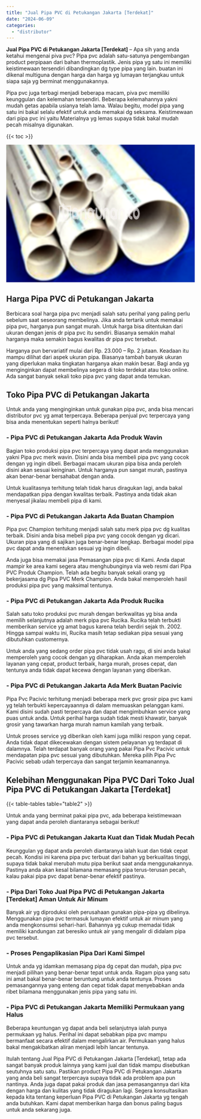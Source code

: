 ```yaml
---
title: "Jual Pipa PVC di Petukangan Jakarta [Terdekat]"
date: "2024-06-09"
categories: 
  - "distributor"
---
```


**Jual Pipa PVC di Petukangan Jakarta \[Terdekat\]** – Apa sih yang anda ketahui mengenai piva pvc? Pipa pvc adalah satu-satunya pengembangan product perpipaan dari bahan thermoplastik. Jenis pipa yg satu ini memiliki keistimewaan tersendiri dibandingkan dg type pipa yang lain. buatan ini dikenal multiguna dengan harga dan harga yg lumayan terjangkau untuk siapa saja yg berminat menggunakannya.

Pipa pvc juga terbagi menjadi beberapa macam, piva pvc memiliki keunggulan dan kelemahan tersendiri. Beberapa kelemahannya yakni mudah getas apabila usianya telah lama. Walau begitu, model pipa yang satu ini bakal selalu efektif untuk anda memakai dg seksama. Keistimewaan dari pipa pvc ini yaitu Materialnya yg lemas supaya tidak bakal mudah pecah misalnya digunakan.

{{< toc >}}

![Jual Pipa PVC di Petukangan Jakarta [Terdekat]](/images/jaul-pipa-pvc-13.png)

## Harga Pipa PVC di Petukangan Jakarta

Berbicara soal harga pipa pvc menjadi salah satu perihal yang paling perlu sebelum saat seseorang membelinya. Jika anda tertarik untuk memakai pipa pvc, harganya pun sangat murah. Untuk harga bisa ditentukan dari ukuran dengan jenis dr pipa pvc itu sendiri. Biasanya semakin mahal harganya maka semakin bagus kwalitas dr pipa pvc tersebut.

Harganya pun bervariatif mulai dari Rp. 23.000 – Rp. 2 jutaan. Keadaan itu mampu dilihat dari aspek ukuran pipa. Biasanya tambah banyak ukuran yang diperlukan maka tingkatan harganya akan makin besar. Bagi anda yg menginginkan dapat membelinya segera di toko terdekat atau toko online. Ada sangat banyak sekali toko pipa pvc yang dapat anda temukan.

## Toko Pipa PVC di Petukangan Jakarta

Untuk anda yang menginginkan untuk gunakan pipa pvc, anda bisa mencari distributor pvc yg amat terpercaya. Beberapa penjual pvc terpercaya yang bisa anda menentukan seperti halnya berikut!

### \- Pipa PVC di Petukangan Jakarta Ada Produk Wavin

Bagian toko produksi pipa pvc terpercaya yang dapat anda menggunakan yakni Pipa pvc merk wavin. Disini anda bisa membeli pipa pvc yang cocok dengan yg ingin dibeli. Berbagai macam ukuran pipa bisa anda peroleh disini akan sesuai keinginan. Untuk harganya pun sangat murah, pastinya akan benar-benar bersahabat dengan anda.

Untuk kualitasnya terhitung telah tidak harus diragukan lagi, anda bakal mendapatkan pipa dengan kwalitas terbaik. Pastinya anda tidak akan menyesal jikalau membeli pipa di kami.

### \- Pipa PVC di Petukangan Jakarta Ada Buatan Champion

Pipa pvc Champion terhitung menjadi salah satu merk pipa pvc dg kualitas terbaik. Disini anda bisa mebeli pipa pvc yang cocok dengan yg dicari. Ukuran pipa yang di sajikan juga benar-benar lengkap. Berbagai model pipa pvc dapat anda menentukan sesuai yg ingin dibeli.

Anda juga bisa memakai jasa Pemasangan pipa pvc di Kami. Anda dapat mampir ke area kami segera atau menghubunginya via web resmi dari Pipa PVC Produk Champion. Telah ada begitu banyak sekali orang yg bekerjasama dg Pipa PVC Merk Champion. Anda bakal memperoleh hasil produksi pipa pvc yang maksimal tentunya.

### \- Pipa PVC di Petukangan Jakarta Ada Produk Rucika

Salah satu toko produksi pvc murah dengan berkwalitas yg bisa anda memilih selanjutnya adalah merk pipa pvc Rucika. Rucika telah terbukti memberikan service yg amat bagus karena telah berdiri sejak th. 2002. Hingga sampai waktu ini, Rucika masih tetap sediakan pipa sesuai yang dibutuhkan customernya.

Untuk anda yang sedang order pipa pvc tidak usah ragu, di sini anda bakal memperoleh yang cocok dengan yg diharapkan. Anda akan memperoleh layanan yang cepat, product terbaik, harga murah, proses cepat, dan tentunya anda tidak dapat kecewa dengan layanan yang diberikan.

### \- Pipa PVC di Petukangan Jakarta Ada Merk Buatan Pacivic

Pipa Pvc Pacivic terhitung menjadi beberapa merk pvc grosir pipa pvc kami yg telah terbukti kepercayaannya di dalam memuaskan pelanggan kami. Kami disini sudah pasti terpercaya dan dapat mengimbuhkan service yang puas untuk anda. Untuk perihal harga sudah tidak mesti khawatir, banyak grosir yang tawarkan harga murah namun kamilah yang terbaik.

Untuk proses service yg diberikan oleh kami juga miliki respon yang cepat. Anda tidak dapat dikecewakan dengan sistem pelayanan yg terdapat di dalamnya. Telah terdapat banyak orang yang pakai Pipa Pvc Pacivic untuk mendapatan pipa pvc sesuai yang dibutuhkan. Mereka pilih Pipa Pvc Pacivic sebab udah terpercaya dan sangat terjamin keamanannya.

## Kelebihan Menggunakan Pipa PVC Dari Toko Jual Pipa PVC di Petukangan Jakarta \[Terdekat\]

{{< table-tables table="table2" >}}

Untuk anda yang berminat pakai pipa pvc, ada beberapa keistimewaan yang dapat anda peroleh diantaranya sebagai berikut!

### \- Pipa PVC di Petukangan Jakarta Kuat dan Tidak Mudah Pecah

Keunggulan yg dapat anda peroleh diantaranya ialah kuat dan tidak cepat pecah. Kondisi ini karena pipa pvc terbuat dari bahan yg berkualitas tinggi, supaya tidak bakal merubah mutu pipa berikut saat anda menggunakannya. Pastinya anda akan kesal bilamana memasang pipa terus-terusan pecah, kalau pakai pipa pvc dapat benar-benar efektif pastinya.

### \- Pipa Dari Toko Jual Pipa PVC di Petukangan Jakarta \[Terdekat\] Aman Untuk Air Minum

Banyak air yg diproduksi oleh perusahaan gunakan pipa-pipa yg dibelinya. Menggunakan pipa pvc termasuk lumayan efektif untuk air minum yang anda mengkonsumsi sehari-hari. Bahannya yg cukup memadai tidak memiliki kandungan zat beresiko untuk air yang mengalir di didalam pipa pvc tersebut.

### \- Proses Pengaplikasian Pipa Dari Kami Simpel

Untuk anda yg idamkan memasang pipa dg cepat dan mudah, pipa pvc menjadi pilihan yang benar-benar tepat untuk anda. Ragam pipa yang satu ini amat bakal benar-benar beruntung untuk anda tentunya. Proses pemasangannya yang enteng dan cepat tidak dapat menyebabkan anda ribet bilamana menggunakan jenis pipa yang satu ini.

### \- Pipa PVC di Petukangan Jakarta Memiliki Permukaan yang Halus

Beberapa keuntungan yg dapat anda beli selanjutnya ialah punya permukaan yg halus. Perihal ini dapat sebabkan pipa pvc mampu bermanfaat secara efektif dalam mengalirkan air. Permukaan yang halus bakal mengakibatkan aliran menjadi lebih lancar tentunya.

Itulah tentang Jual Pipa PVC di Petukangan Jakarta \[Terdekat\], tetap ada sangat banyak produk lainnya yang kami jual dan tidak mampu disebutkan seutuhnya satu satu. Pastikan product Pipa PVC di Petukangan Jakarta yang anda beli sangat terpercaya supaya tidak ada problem apa pun nantinya. Anda juga dapat pakai produk dan jasa pemasangannya dari kita dengan harga dan kulitas yang tidak diragukan lagi. Segera konsultasikan kepada kita tentang keperluan Pipa PVC di Petukangan Jakarta yg tengah anda butuhkan. Kami dapat memberikan harga dan bonus paling bagus untuk anda sekarang juga.
